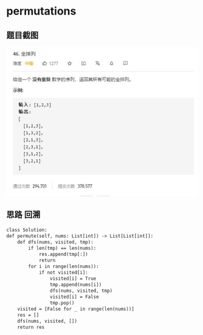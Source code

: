 # permutations

## 题目截图
 ![](permutations.jpg)

## 思路 回溯



    class Solution:
    def permute(self, nums: List[int]) -> List[List[int]]:
        def dfs(nums, visited, tmp):
            if len(tmp) == len(nums):
                res.append(tmp[:])
                return
            for i in range(len(nums)):
                if not visited[i]:
                    visited[i] = True
                    tmp.append(nums[i])
                    dfs(nums, visited, tmp)
                    visited[i] = False
                    tmp.pop()
        visited = [False for _ in range(len(nums))]
        res = []
        dfs(nums, visited, [])
        return res




